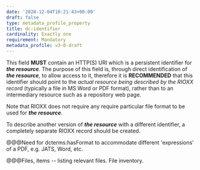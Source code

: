 ```yaml
---
date: '2020-12-04T10:21:43+00:00'
draft: false
type: metadata_profile_property
title: dc:identifier
cardinality: Exactly one
requirement: Mandatory
metadata_profile: v3-0-draft
---
```

This field **MUST** contain an HTTP(S) URI which is a persistent identifier for ***the resource***. The purpose of this field is, through direct identification of ***the resource***, to allow access to it, therefore it is **RECOMMENDED** that this identifier should point to the *actual resource being described by the RIOXX record* (typically a file in MS Word or PDF format), rather than to an intermediary resource such as a repository web page. 

Note that RIOXX does not require any require particular file format to be used for ***the resource***.

To describe another version of ***the resource*** with a different identifier, a completely separate RIOXX record should be created.

@@@Need for dcterms:hasFormat to accommodate different 'expressions' of a PDF, e.g. JATS, Word, etc. 

@@@Files, items -- listing relevant files. File inventory.